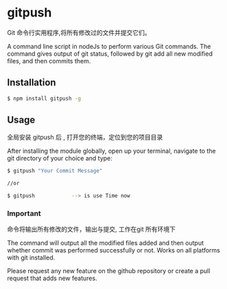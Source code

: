 # gitpush

Git 命令行实用程序,将所有修改过的文件并提交它们。


A command line script in nodeJs to perform various Git commands. 
The command gives output of git status, 
followed by git add all new modified files, and then commits them.

## Installation

```sh
$ npm install gitpush -g
```

## Usage
全局安装 gitpush 后 , 打开您的终端，定位到您的项目目录


After installing the module globally, 
open up your terminal, navigate to the git directory of your choice and type:
```sh
$ gitpush "Your Commit Message"

//or

$ gitpush            --> is use Time now
```

### Important

命令将输出所有修改的文件，输出与提交, 工作在git 所有环境下


The command will output all the modified files added and then output whether commit was performed successfully or not.
 Works on all platforms with git installed.

Please request any new feature on the github repository or create a pull request that adds new features.
